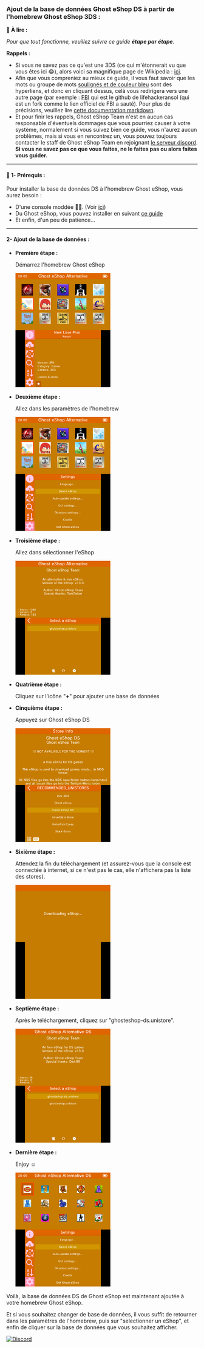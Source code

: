 ### __Ajout de la base de données Ghost eShop DS à partir de l'homebrew Ghost eShop 3DS :__


**📙 À lire :**

*Pour que tout fonctionne, veuillez suivre ce guide **étape par étape***.


**Rappels :**
* Si vous ne savez pas ce qu'est une 3DS (ce qui m'étonnerait vu que vous êtes ici 😂), alors voici sa magnifique page de Wikipedia : [ici](https://fr.wikipedia.org/wiki/Nintendo_3DS).
* Afin que vous compreniez au mieux ce guide, il vous faut savoir que les mots ou groupe de mots [soulignés et de couleur bleu]() sont des hyperliens, et donc en cliquant dessus, celà vous redirigera vers une autre page (par exemple : [FBI](https://github.com/lifehackerhansol/FBI) qui est le github de lifehackeransol (qui est un fork comme le lien officiel de FBI a sauté). Pour plus de précisions, veuillez lire [cette documentation markdown](https://cours-web.ch/divers/markdown/).
* Et pour finir les rappels, Ghost eShop Team n'est en aucun cas responsable d'éventuels dommages que vous pourriez causer à votre système, normalement si vous suivez bien ce guide, vous n'aurez aucun problèmes, mais si vous en rencontrez un, vous pouvez toujours contacter le staff de Ghost eShop Team en rejoignant [le serveur discord](https://discord.gg/a7vdfT6YPq).
**Si vous ne savez pas ce que vous faites, ne le faites pas ou alors faites vous guider.**

___
#### 🏁 1- Prérequis :
Pour installer la base de données DS à l'homebrew Ghost eShop, vous aurez besoin :

* D'une console moddée 🏴‍☠️. (Voir [ici](https://3ds.hacks.guide/))
* Du Ghost eShop, vous pouvez installer en suivant [ce guide](./first_install-fr.md)
* Et enfin, d'un peu de patience...

___
#### 2- Ajout de la base de données :

* **Première étape :**

    Démarrez l'homebrew Ghost eShop
    <div><img src="screen/1.png" height="300px"></div>
* **Deuxième étape :**

    Allez dans les paramètres de l'homebrew
    <div><img src="screen/2.png" height="300px"></div>
* **Troisième étape :**

    Allez dans sélectionner l'eShop
    <div><img src="screen/3.png" height="300px"></div>
* **Quatrième étape :**

    Cliquez sur l'icône "**+**" pour ajouter une base de données 
* **Cinquième étape :**

    Appuyez sur Ghost eShop DS
    <div><img src="screen/5.png" height="300px"></div>
* **Sixième étape :**

    Attendez la fin du téléchargement (et assurez-vous que la console est connectée à internet, si ce n'est pas le cas, elle n'affichera pas la liste des stores).
    <div><img src="screen/6.png" height="300px"></div>
* **Septième étape :**

    Après le téléchargement, cliquez sur "ghosteshop-ds.unistore".
    <div><img src="screen/7.png" height="300px"></div>
* **Dernière étape :**

    Enjoy ☺️​
    <div><img src="screen/8.png" height="300px"></div>

Voilà, la base de données DS de Ghost eShop est maintenant ajoutée à votre homebrew Ghost eShop.

Et si vous souhaitez changer de base de données, il vous suffit de retourner dans les paramètres de l'homebrew, puis sur "selectionner un eShop", et enfin de cliquer sur la base de données que vous souhaitez afficher.

[![Discord](https://discordapp.com/api/guilds/633965704424718336/widget.png?style=banner3&time)](https://discord.gg/a7vdfT6YPq)
